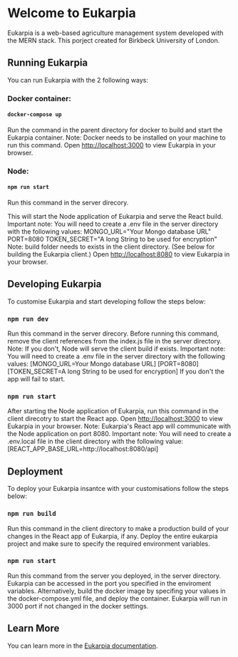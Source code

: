 # Welcome to Eukarpia

Eukarpia is a web-based agriculture management system developed with the MERN stack.
This porject created for Birkbeck University of London.

## Running Eukarpia

You can run Eukarpia with the 2 following ways:

### Docker container:

#### `docker-compose up`

Run the command in the parent directory for docker to build and start the Eukarpia container.
Note: Docker needs to be installed on your machine to run this command.
Open [http://localhost:3000](http://localhost:3000) to view Eukarpia in your browser.

### Node:

#### `npm run start`

Run this command in the server direcory.

This will start the Node application of Eukarpia and serve the React build.
Important note: You will need to create a .env file in the server directory with the following values:
MONGO_URL="Your Mongo database URL"
PORT=8080
TOKEN_SECRET="A long String to be used for encryption"
Note: build folder needs to exists in the client directory. (See below for building the Eukarpia client.)
Open [http://localhost:8080](http://localhost:8080) to view Eukarpia in your browser.

## Developing Eukarpia

To customise Eukarpia and start developing follow the steps below:

### `npm run dev`

Run this command in the server direcory.
Before running this command, remove the client references from the index.js file in the server directory.
Note: If you don't, Node will serve the client build if exists.
Important note: You will need to create a .env file in the server directory with the following values:
[MONGO_URL=Your Mongo database URL]
[PORT=8080]
[TOKEN_SECRET=A long String to be used for encryption]
If you don't the app will fail to start.

### `npm run start`

After starting the Node application of Eukarpia, run this command in the client direcotry to start the React app.
Open [http://localhost:3000](http://localhost:3000) to view Eukarpia in your browser.
Note: Eukarpia's React app will communicate with the Node application on port 8080.
Important note: You will need to create a .env.local file in the client directory with the following value:
[REACT_APP_BASE_URL=http://localhost:8080/api]

## Deployment

To deploy your Eukarpia insantce with your customisations follow the steps below:

### `npm run build`

Run this command in the client directory to make a production build of your changes in the React app of Eukarpia, if any.
Deploy the entire eukarpia project and make sure to specify the required environment variables.

### `npm run start`

Run this command from the server you deployed, in the server directory. Eukarpia can be accessed in the port you specified in the enviroment variables.
Alternatively, build the docker image by specifing your values in the docker-compose.yml file, and deploy the container.
Eukarpia will run in 3000 port if not changed in the docker settings.

## Learn More

You can learn more in the [Eukarpia documentation](https://bump.sh/vropodev/doc/eukarpia).
